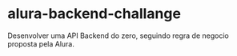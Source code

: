 # alura-backend-challange
Desenvolver uma API Backend do zero, seguindo regra de negocio proposta pela Alura.
